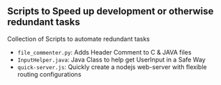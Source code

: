 ## Scripts to Speed up development or otherwise redundant tasks
Collection of Scripts to automate redundant tasks

- `file_commenter.py`: Adds Header Comment to C & JAVA files
- `InputHelper.java`: Java Class to help get UserInput in a Safe Way  
- `quick-server.js`: Quickly create a nodejs web-server with flexible routing configurations
